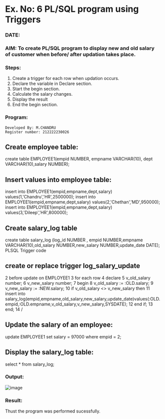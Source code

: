 # Ex. No: 6 PL/SQL program using Triggers 
### DATE: 
### AIM: To create PL/SQL program to display new and old salary of customer when before/ after updation takes place. 

### Steps:
1. Create a trigger for each row when updation occurs.
2. Declare the variable in Declare section.
3. Start the begin section.
4. Calculate the salary changes.
5. Display the result 
6. End the begin section.

### Program:
```
Developed By: M.CHANDRU
Register number: 212222230026
```
## Create employee table:
create table EMPLOYEE1(empid NUMBER, empname VARCHAR(10), dept VARCHAR(10),salary NUMBER);
## Insert values into employee table:
insert into EMPLOYEE1(empid,empname,dept,salary) values(1,'Chandru','HR',2500000);
insert into EMPLOYEE1(empid,empname,dept,salary) values(2,'Chethan','MD',950000);
insert into EMPLOYEE1(empid,empname,dept,salary) values(3,'Dileep','HR',800000);
## Create salary_log table
create table salary_log (log_id NUMBER , empid NUMBER,empname VARCHAR(10),old_salary NUMBER,new_salary NUMBER,update_date DATE);
PLSQL Trigger code
## create or replace trigger log_salary_update
  2      before update on EMPLOYEE1
  3      for each row
  4      declare
  5      v_old_salary number;
  6      v_new_salary number;
  7      begin
  8      v_old_salary := :OLD.salary;
  9      v_new_salary := :NEW.salary;
 10      if v_old_salary <> v_new_salary then
 11      insert into salary_log(empid,empname,old_salary,new_salary,update_date)values(:OLD.empid,:OLD.empname,v_old_salary,v_new_salary,SYSDATE);
 12      end if;
 13      end;
 14      /
## Update the salary of an employee:
update EMPLOYEE1 set salary = 97000 where empid = 2;
## Display the salary_log table:
select * from salary_log;
### Output:
![image](https://github.com/chandrumathiyazhagan/DBMS/assets/119393023/85d87bab-6ebc-499e-aee9-4f7fa9cd55b8)

### Result:
Thust the program was performed sucessfully.
